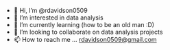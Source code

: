 - 👋 Hi, I’m @rdavidson0509
- 👀 I’m interested in data analysis
- 🌱 I’m currently learning (how to be an old man :D)
- 💞️ I’m looking to collaborate on data analysis projects
- 📫 How to reach me ... rdavidson0509@gmail.com

<!---
rdavidson0509/rdavidson0509 is a ✨ special ✨ repository because its `README.md` (this file) appears on your GitHub profile.
You can click the Preview link to take a look at your changes.
--->
